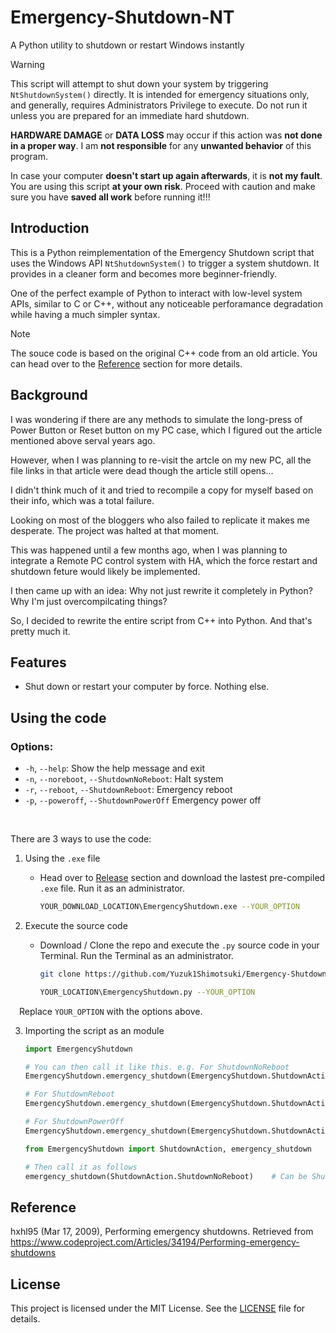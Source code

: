 # Emergency-Shutdown-NT

A Python utility to shutdown or restart Windows instantly

> [!WARNING]
> This script will attempt to shut down your system by triggering `NtShutdownSystem()` directly. It is intended for emergency situations only, and generally, requires Administrators Privilege to execute. Do not run it unless you are prepared for an immediate hard shutdown.
>
> **HARDWARE DAMAGE** or **DATA LOSS** may occur if this action was **not done in a proper way**. I am **not responsible** for any **unwanted behavior** of this program.
>
> In case your computer **doesn't start up again afterwards**, it is **not my fault**. You are using this script **at your own risk**.
> Proceed with caution and make sure you have **saved all work** before running it!!!

## Introduction

This is a Python reimplementation of the Emergency Shutdown script that uses the Windows API `NtShutdownSystem()` to trigger a system shutdown. It provides in a cleaner form and becomes more beginner-friendly.

One of the perfect example of Python to interact with low-level system APIs, similar to C or C++, without any noticeable perforamance degradation while having a much simpler syntax.


> [!NOTE]
> The souce code is based on the original C++ code from an old article. You can head over to the [Reference](https://github.com/Yuzuk1Shimotsuki/Emergency-Shutdown-NT?tab=readme-ov-file#reference) section for more details.

## Background

I was wondering if there are any methods to simulate the long-press of Power Button or Reset button on my PC case, which I figured out the article mentioned above serval years ago.

However, when I was planning to re-visit the artcle on my new PC, all the file links in that article were dead though the article still opens...

I didn't think much of it and tried to recompile a copy for myself based on their info, which was a total failure.

Looking on most of the bloggers who also failed to replicate it makes me desperate. The project was halted at that moment.

This was happened until a few months ago, when I was planning to integrate a Remote PC control system with HA, which the force restart and shutdown feture would likely be implemented.

I then came up with an idea: Why not just rewrite it completely in Python? Why I'm just overcompilcating things?

So, I decided to rewrite the entire script from C++ into Python. And that's pretty much it.

## Features

- Shut down or restart your computer by force. Nothing else.

## Using the code

### Options:
  - `-h`, `--help`: Show the help message and exit
  - `-n`, `--noreboot`, `--ShutdownNoReboot`: Halt system
  - `-r`, `--reboot`, `--ShutdownReboot`: Emergency reboot
  - `-p`, `--poweroff`, `--ShutdownPowerOff` Emergency power off

<br>

There are 3 ways to use the code:

1. Using the `.exe` file
   - Head over to [Release](https://github.com/Yuzuk1Shimotsuki/Emergency-Shutdown-NT/releases) section and download the lastest pre-compiled `.exe` file. Run it as an administrator.
     ```bash
     YOUR_DOWNLOAD_LOCATION\EmergencyShutdown.exe --YOUR_OPTION
     ```
  
2. Execute the source code
   - Download / Clone the repo and execute the `.py` source code in your Terminal. Run the Terminal as an administrator.
     ```bash
     git clone https://github.com/Yuzuk1Shimotsuki/Emergency-Shutdown-NT.git YOUR_LOCATION
     ```
     
     ```bash
     YOUR_LOCATION\EmergencyShutdown.py --YOUR_OPTION
     ```
     
&emsp;Replace `YOUR_OPTION` with the options above.

3. Importing the script as an module

   ```python
   import EmergencyShutdown

   # You can then call it like this. e.g. For ShutdownNoReboot
   EmergencyShutdown.emergency_shutdown(EmergencyShutdown.ShutdownAction.ShutdownNoReboot)

   # For ShutdownReboot
   EmergencyShutdown.emergency_shutdown(EmergencyShutdown.ShutdownAction.ShutdownReboot)

   # For ShutdownPowerOff
   EmergencyShutdown.emergency_shutdown(EmergencyShutdown.ShutdownAction.ShutdownPowerOff)
   ```
   
   ```python
   from EmergencyShutdown import ShutdownAction, emergency_shutdown    # Or you can just simply import *

   # Then call it as follows
   emergency_shutdown(ShutdownAction.ShutdownNoReboot)    # Can be ShutdownNoReboot, ShutdownReboot, ShutdownPowerOff 
   ```

## Reference

hxhl95 (Mar 17, 2009), Performing emergency shutdowns. Retrieved from https://www.codeproject.com/Articles/34194/Performing-emergency-shutdowns

## License

This project is licensed under the MIT License. See the [LICENSE](LICENSE) file for details.
